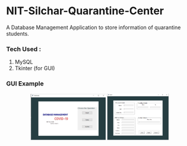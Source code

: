 # NIT-Silchar-Quarantine-Center

A Database Management Application to store information of quarantine students.

### Tech Used :
  1. MySQL
  2. Tkinter (for GUI)

### GUI Example

<p align=center>
  <img src='dbms-gui-1.jpg' width="40%" height="40%"/> <img src='dbms-gui-2.jpg' width="33%" height="33%"/>
</p>
